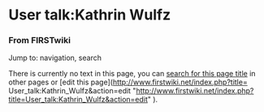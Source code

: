 

# User talk:Kathrin Wulfz

### From FIRSTwiki

Jump to: navigation, search

There is currently no text in this page, you can [search for this page
title](/index.php/Special:Search/Kathrin_Wulfz "Special:Search/Kathrin Wulfz"
) in other pages or [edit this page](http://www.firstwiki.net/index.php?title=
User_talk:Kathrin_Wulfz&action=edit
"http://www.firstwiki.net/index.php?title=User_talk:Kathrin_Wulfz&action=edit"
).

